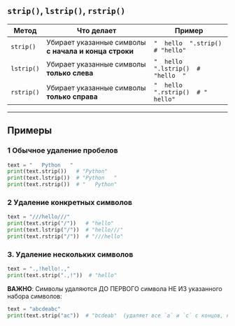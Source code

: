 ## `strip()`, `lstrip()`, `rstrip()`



| Метод      | Что делает                                            | Пример                              |
| ---------- | ----------------------------------------------------- |-------------------------------------|
| `strip()`  | Убирает указанные символы **с начала и конца строки** | `"  hello  ".strip()  # "hello"`    |
| `lstrip()` | Убирает указанные символы **только слева**            | `"  hello  ".lstrip()  # "hello  "` |
| `rstrip()` | Убирает указанные символы **только справа**           | `"  hello  ".rstrip()  # "  hello"` |

---

## Примеры

### 1 Обычное удаление пробелов

```python
text = "   Python   "
print(text.strip())   # "Python"
print(text.lstrip())  # "Python   "
print(text.rstrip())  # "   Python"
```

### 2 Удаление конкретных символов

```python
text = "///hello///"
print(text.strip("/"))   # "hello"
print(text.lstrip("/"))  # "hello///"
print(text.rstrip("/"))  # "///hello"
```

### 3. Удаление нескольких символов

```python
text = ".,!hello!.,"
print(text.strip(".,!"))  # "hello"
```

**ВАЖНО**: Символы удаляются ДО ПЕРВОГО символа НЕ ИЗ указанного набора символов:  


```python
text = "abcdeabc"
print(text.strip("ac"))  # "bcdeab"  (удаляет все `a` и `c` с концов, не внутри)
```
